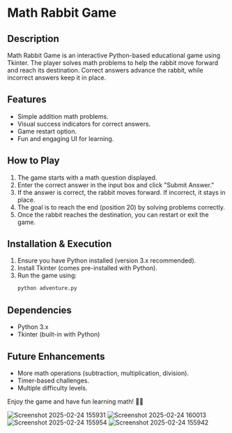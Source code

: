 # Math Rabbit Game

## Description

Math Rabbit Game is an interactive Python-based educational game using Tkinter. The player solves math problems to help the rabbit move forward and reach its destination. Correct answers advance the rabbit, while incorrect answers keep it in place.

## Features

- Simple addition math problems.
- Visual success indicators for correct answers.
- Game restart option.
- Fun and engaging UI for learning.

## How to Play

1. The game starts with a math question displayed.
2. Enter the correct answer in the input box and click "Submit Answer."
3. If the answer is correct, the rabbit moves forward. If incorrect, it stays in place.
4. The goal is to reach the end (position 20) by solving problems correctly.
5. Once the rabbit reaches the destination, you can restart or exit the game.

## Installation & Execution

1. Ensure you have Python installed (version 3.x recommended).
2. Install Tkinter (comes pre-installed with Python).
3. Run the game using:
   ```sh
   python adventure.py
   ```

## Dependencies

- Python 3.x
- Tkinter (built-in with Python)

## Future Enhancements

- More math operations (subtraction, multiplication, division).
- Timer-based challenges.
- Multiple difficulty levels.

Enjoy the game and have fun learning math! 🎉🐇

![Screenshot 2025-02-24 155931](https://github.com/user-attachments/assets/fb06d7bf-3e4e-42f2-8583-02ff5e401777)
![Screenshot 2025-02-24 160013](https://github.com/user-attachments/assets/ddb7106f-f13f-40a5-9a06-486ed2718fee)
![Screenshot 2025-02-24 155954](https://github.com/user-attachments/assets/852a5208-f181-4b18-bf10-5e00fee0de10)
![Screenshot 2025-02-24 155942](https://github.com/user-attachments/assets/208b85e8-b634-4580-b93d-aac5e91ea91d)
